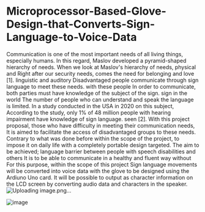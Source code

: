 # Microprocessor-Based-Glove-Design-that-Converts-Sign-Language-to-Voice-Data
Communication is one of the most important needs of all living things, especially humans. In this regard, Maslov developed a pyramid-shaped hierarchy of needs. When we look at Maslov's hierarchy of needs, physical and Right after our security needs, comes the need for belonging and love [1]. linguistic and auditory Disadvantaged people communicate through sign language to meet these needs. with these people In order to communicate, both parties must have knowledge of the subject of the sign. sign in the world The number of people who can understand and speak the language is limited. In a study conducted in the USA in 2020 on this subject, According to the study, only 1% of 48 million people with hearing impairment have knowledge of sign language. seen [2]. With this project proposal, those who have difficulty in meeting their communication needs, It is aimed to facilitate the access of disadvantaged groups to these needs. Contrary to what was done before within the scope of the project, to impose it on daily life with a completely portable design targeted. The aim to be achieved; language barrier between people with speech disabilities and others It is to be able to communicate in a healthy and fluent way without For this purpose, within the scope of this project
Sign language movements will be converted into voice data with the glove to be designed using the Ardiuno Uno card. It will be possible to output as character information on the LCD screen by converting audio data and characters in the speaker.
![Uploading image.png…]()

![image](https://user-images.githubusercontent.com/110938520/205091401-76baf0e3-3881-4999-8e29-d339491ac15d.png)

